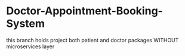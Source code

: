 # Doctor-Appointment-Booking-System

this branch holds project both patient and doctor packages WITHOUT microservices layer
